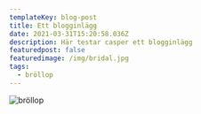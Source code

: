 ```yaml
---
templateKey: blog-post
title: Ett blogginlägg
date: 2021-03-31T15:20:58.036Z
description: Här testar casper ett blogginlägg
featuredpost: false
featuredimage: /img/bridal.jpg
tags:
  - bröllop
---
```

![bröllop](/img/bridal.jpg)